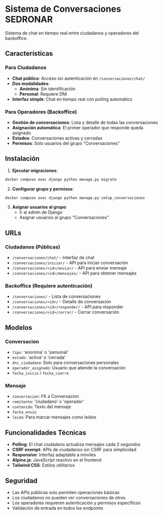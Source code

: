 # Sistema de Conversaciones SEDRONAR

Sistema de chat en tiempo real entre ciudadanos y operadores del backoffice.

## Características

### Para Ciudadanos
- **Chat público**: Acceso sin autenticación en `/conversaciones/chat/`
- **Dos modalidades**:
  - **Anónima**: Sin identificación
  - **Personal**: Requiere DNI
- **Interfaz simple**: Chat en tiempo real con polling automático

### Para Operadores (Backoffice)
- **Gestión de conversaciones**: Lista y detalle de todas las conversaciones
- **Asignación automática**: El primer operador que responde queda asignado
- **Estados**: Conversaciones activas y cerradas
- **Permisos**: Solo usuarios del grupo "Conversaciones"

## Instalación

1. **Ejecutar migraciones**:
```bash
docker compose exec django python manage.py migrate
```

2. **Configurar grupo y permisos**:
```bash
docker compose exec django python manage.py setup_conversaciones
```

3. **Asignar usuarios al grupo**:
   - Ir al admin de Django
   - Asignar usuarios al grupo "Conversaciones"

## URLs

### Ciudadanos (Públicas)
- `/conversaciones/chat/` - Interfaz de chat
- `/conversaciones/iniciar/` - API para iniciar conversación
- `/conversaciones/<id>/enviar/` - API para enviar mensaje
- `/conversaciones/<id>/mensajes/` - API para obtener mensajes

### Backoffice (Requiere autenticación)
- `/conversaciones/` - Lista de conversaciones
- `/conversaciones/<id>/` - Detalle de conversación
- `/conversaciones/<id>/responder/` - API para responder
- `/conversaciones/<id>/cerrar/` - Cerrar conversación

## Modelos

### Conversacion
- `tipo`: 'anonima' o 'personal'
- `estado`: 'activa' o 'cerrada'
- `dni_ciudadano`: Solo para conversaciones personales
- `operador_asignado`: Usuario que atiende la conversación
- `fecha_inicio` / `fecha_cierre`

### Mensaje
- `conversacion`: FK a Conversacion
- `remitente`: 'ciudadano' o 'operador'
- `contenido`: Texto del mensaje
- `fecha_envio`
- `leido`: Para marcar mensajes como leídos

## Funcionalidades Técnicas

- **Polling**: El chat ciudadano actualiza mensajes cada 2 segundos
- **CSRF exempt**: APIs de ciudadanos sin CSRF para simplicidad
- **Responsive**: Interfaz adaptable a móviles
- **Alpine.js**: JavaScript reactivo en el frontend
- **Tailwind CSS**: Estilos utilitarios

## Seguridad

- Las APIs públicas solo permiten operaciones básicas
- Los ciudadanos no pueden ver conversaciones de otros
- Los operadores requieren autenticación y permisos específicos
- Validación de entrada en todos los endpoints